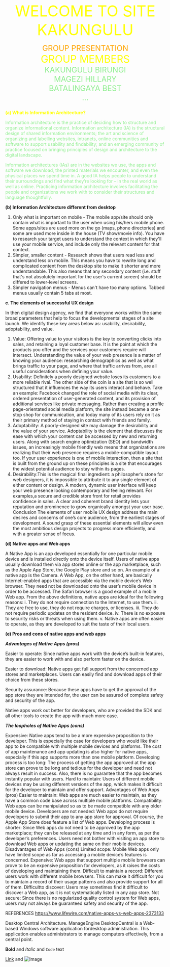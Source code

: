 <font color="yellow" size="30px"><center>WELCOME TO SITE KAKUNGULU</center></font>

<font color="orange" size="5px"><center>GROUP PRESENTATION</center></font>
<font color="yellow" size="6px"><center>GROUP MEMBERS</center></font>
<font color="lightgreen" size="5px"><center>KAKUNGULU BIRUNGI<br>MAGEZI HILLARY<br>BATALINGAYA BEST<br> ...
 </center></font>


**<font color="yellow">(a) What is Information Architecture?</font>**

<font color="lightgreen"> Information architecture is the practice of deciding how to structure and organize informational content.
Information architecture (IA) is the structural design of shared information environments; the art and science of organizing and labelling websites, intranets, online communities and software to support usability and findability; and an emerging community of practice focused on bringing principles of design and architecture to the digital landscape.

Information architectures (IAs) are in the websites we use, the apps and software we download, the printed materials we encounter, and even the physical places we spend time in. 
A good IA helps people to understand their surroundings and find what they’re looking for – in the real world as well as online. Practicing information architecture involves facilitating the people and organizations we work with to consider their structures and language thoughtfully.</font>

**(b)	Information Architecture different from desktop**
1.	Only what is important on mobile - The mobile app/site should only contain what is important to the user when using his/hers mobile phone. Some apps/sites are used more on the go (maps, phone directories) and some are used more inside in the house (TV show/movie info). You have to research your target users to understand the context in which they'll use your mobile service, and include only the relevant content for that context.
2.	Simpler, smaller content - Research shows that users read less and understand less on mobile. This means you have to rewrite long and complicated content from the desktop site to make it shorter and more understandable. This also means that any secondary content (i.e. stuff that's not absolutely important for the user's current screen) should be differed to lower-level screens. 
3.	Simpler navigation menus - Menus can't have too many options. Tabbed menus usually contain 5 tabs at most.


**c. The elements of successful UX design**

In then digital design agency, we find that everyone works within the same broad parameters that help to focus the developmental stages of a site launch. We identify these key areas below as: usability, desirability, adoptability, and value. 
1) Value: Offering value to your visitors is the key to converting clicks into sales, and retaining a loyal customer base. It is the point at which the products you offer and the services your customers require will intersect. 
Understanding the value of your web presence is a matter of knowing your audience: researching demographics as well as what brings traffic to your page, and where that traffic arrives from, are all useful considerations when defining your value.
2) Usability: Definitely a poorly designed website loses its customers to a more reliable rival. The other side of the coin is a site that is so well structured that it influences the way its users interact and behave. 
Take an example: Facebook changed the role of social media with its clear, ordered presentation of user-generated content, and its provision of additional services like private messaging. Rather than creating a profile page-orientated social media platform, the site instead became a one-stop shop for communication, and today many of its users rely on it as their primary method of staying in contact with friends and family.
3) Adoptability: A poorly-designed site may damage the desirability and the value of your service.
Adoptability is the element that discusses the ease with which your content can be accessed by new and returning users. Along with search engine optimization (SEO) and bandwidth issues, an increasingly mobile friendly web means that organizations are realizing that their web presence requires a mobile-compatible layout too.
 If your user experience is one of mobile interaction, then a site that is built from the ground up on these principles is a site that encourages the widest potential audience to stay within its pages.
4) Desirability:This is the magical final ingredient: a philosopher’s stone for web designers, it is impossible to attribute it to any single element of either content or design. 
A modern, dynamic user interface will keep your web presence looking contemporary and feeling relevant.
For examples,a secure and credible store front for retail provides confidence in sales. A clear and coherent brand identity lets your reputation and prominence to grow organically amongst your user base. 
Conclusion
The elements of user mobile UX design address the main desires and concerns of one’s core audience, from the earliest stages of development. A sound grasp of these essential elements will allow even the most ambitious design projects to progress more efficiently, and with a greater sense of focus.


**(d)	Native apps and Web apps**

A Native App is an app developed essentially for one particular mobile device and is installed directly onto the device itself. Users of native apps usually download them via app stores online or the app marketplace, such as the Apple App Store, the Google Play store and so on. An example of a native app is the Camera.
A Web App, on the other hand, are basically Internet-enabled apps that are accessible via the mobile device’s Web browser.
They need not be downloaded onto the user’s mobile device in order to be accessed. The Safari browser is a good example of a mobile Web app.
From the above definitions, native apps are ideal for the following reasons:
i.	They do not require connection to the Internet, to use them.
ii.	They are free to use, they do not require charges, or licenses.
iii.	They do not require periodic updates on the resident device.
iv.	There is no exposure to security risks or threats when using them.
v.	Native apps are often easier to operate, as they are developed to suit the taste of their local users.


**(e)	Pros and cons of native apps and web apps**

**_Advantages of Native Apps (pros)_**

Easier to operate: Since native apps work with the device’s built-in features, they are easier to work with and also perform faster on the device.

Easier to download: Native apps get full support from the concerned app stores and marketplaces. Users can easily find and download apps of their choice from these stores.

Security assurance: Because these apps have to get the approval of the app store they are intended for, the user can be assured of complete safety and security of the app.

Native apps work out better for developers, who are provided the SDK and all other tools to create the app with much more ease.

**_The loopholes of Native Apps (cons)_**

Expensive: Native apps tend to be a more expensive proposition to the developer. This is especially the case for developers who would like their app to be compatible with multiple mobile devices and platforms.
The cost of app maintenance and app updating is also higher for native apps, especially if this app supports more than one mobile platform.
Developing process is too long: The process of getting the app approved at the app store can prove to be long and tedious for the developer and need not always result in success. Also, there is no guarantee that the app becomes instantly popular with users.
Hard to maintain: Users of different mobile devices may be using different versions of the app, which makes it difficult for the developer to maintain and offer support.
Advantages of Web Apps (pros)
Easier to maintain: Web apps are much easier to maintain, as they have a common code base across multiple mobile platforms.
Compatibility: Web apps can be manipulated so as to be made compatible with any older mobile device.
Developers are not needed: Web apps do not require developers to submit their app to any app store for approval. Of course, the Apple App Store does feature a list of Web apps.
Developing process is shorter: Since Web apps do not need to be approved by the app marketplace; they can be released at any time and in any form, as per the developer’s preferences.
Users need not bother with visiting an app store to download Web apps or updating the same on their mobile devices.
Disadvantages of Web Apps (cons)
Limited scope: Mobile Web apps only have limited scope as far as accessing a mobile device’s features is concerned.
Expensive: Web apps that support multiple mobile browsers can prove to be an expensive proposition for developers, as it raises the costs of developing and maintaining them.
Difficult to maintain a record: Different users work with different mobile browsers. This can make it difficult for you to maintain a record of their usage patterns and also provide support for all of them.
Difficultto discover: Users may sometimes find it difficult to discover a Web app, as it is not systematically listed in any app store.
Not secure: Since there is no regularized quality control system for Web apps, users may not always be guaranteed safety and security of the app.

REFERENCES
https://www.lifewire.com/native-apps-vs-web-apps-2373133

Desktop Central Architecture. ManageEngine DesktopCentral is a Web-based Windows software application fordesktop administration. This application enables administrators to manage computers effectively, from a central point.


**Bold** and _Italic_ and `Code` text

[Link](url) and ![Image](src)
```


